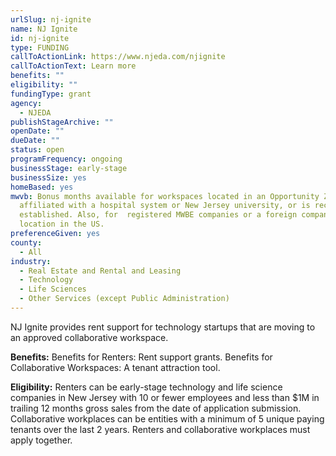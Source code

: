 ```yaml
---
urlSlug: nj-ignite
name: NJ Ignite
id: nj-ignite
type: FUNDING
callToActionLink: https://www.njeda.com/njignite
callToActionText: Learn more
benefits: ""
eligibility: ""
fundingType: grant
agency:
  - NJEDA
publishStageArchive: ""
openDate: ""
dueDate: ""
status: open
programFrequency: ongoing
businessStage: early-stage
businessSize: yes
homeBased: yes
mwvb: Bonus months available for workspaces located in an Opportunity Zone,
  affiliated with a hospital system or New Jersey university, or is recently
  established. Also, for  registered MWBE companies or a foreign company’s first
  location in the US.
preferenceGiven: yes
county:
  - All
industry:
  - Real Estate and Rental and Leasing
  - Technology
  - Life Sciences
  - Other Services (except Public Administration)
---
```

NJ Ignite provides rent support for technology startups that are moving to an approved collaborative workspace.

**Benefits:** Benefits for Renters: Rent support grants. Benefits for Collaborative Workspaces: A tenant attraction tool.

**Eligibility:** Renters can be early-stage technology and life science companies in New Jersey with 10 or fewer employees and less than $1M in trailing 12 months gross sales from the date of application submission. Collaborative workplaces can be entities with a minimum of 5 unique paying tenants over the last 2 years. Renters and collaborative workplaces must apply together.